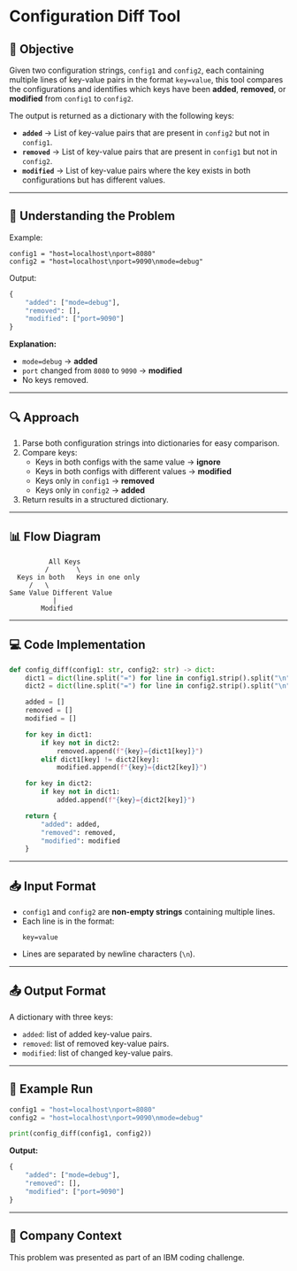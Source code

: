 # Configuration Diff Tool

## 📌 Objective
Given two configuration strings, `config1` and `config2`, each containing multiple lines of key-value pairs in the format `key=value`, this tool compares the configurations and identifies which keys have been **added**, **removed**, or **modified** from `config1` to `config2`.

The output is returned as a dictionary with the following keys:
- **`added`** → List of key-value pairs that are present in `config2` but not in `config1`.
- **`removed`** → List of key-value pairs that are present in `config1` but not in `config2`.
- **`modified`** → List of key-value pairs where the key exists in both configurations but has different values.

---

## 🧠 Understanding the Problem
Example:

```text
config1 = "host=localhost\nport=8080"
config2 = "host=localhost\nport=9090\nmode=debug"
```

Output:
```python
{
    "added": ["mode=debug"],
    "removed": [],
    "modified": ["port=9090"]
}
```

**Explanation:**
- `mode=debug` → **added**
- `port` changed from `8080` to `9090` → **modified**
- No keys removed.

---

## 🔍 Approach
1. Parse both configuration strings into dictionaries for easy comparison.
2. Compare keys:
   - Keys in both configs with the same value → **ignore**
   - Keys in both configs with different values → **modified**
   - Keys only in `config1` → **removed**
   - Keys only in `config2` → **added**
3. Return results in a structured dictionary.

---

## 📊 Flow Diagram
```
          All Keys
         /       \
  Keys in both   Keys in one only
     /   \
Same Value Different Value
           |
        Modified
```

---

## 💻 Code Implementation

```python
def config_diff(config1: str, config2: str) -> dict:
    dict1 = dict(line.split("=") for line in config1.strip().split("\n"))
    dict2 = dict(line.split("=") for line in config2.strip().split("\n"))

    added = []
    removed = []
    modified = []

    for key in dict1:
        if key not in dict2:
            removed.append(f"{key}={dict1[key]}")
        elif dict1[key] != dict2[key]:
            modified.append(f"{key}={dict2[key]}")

    for key in dict2:
        if key not in dict1:
            added.append(f"{key}={dict2[key]}")

    return {
        "added": added,
        "removed": removed,
        "modified": modified
    }
```

---

## 📥 Input Format
- `config1` and `config2` are **non-empty strings** containing multiple lines.
- Each line is in the format:  
  ```
  key=value
  ```
- Lines are separated by newline characters (`\n`).

---

## 📤 Output Format
A dictionary with three keys:
- `added`: list of added key-value pairs.
- `removed`: list of removed key-value pairs.
- `modified`: list of changed key-value pairs.

---

## 🧪 Example Run

```python
config1 = "host=localhost\nport=8080"
config2 = "host=localhost\nport=9090\nmode=debug"

print(config_diff(config1, config2))
```

**Output:**
```python
{
    "added": ["mode=debug"],
    "removed": [],
    "modified": ["port=9090"]
}
```

---

## 🏢 Company Context
This problem was presented as part of an IBM coding challenge.
